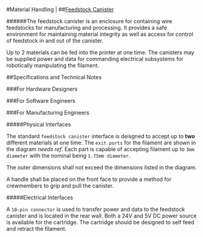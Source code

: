 #Material Handling |
##[Feedstock Canister](http://sbmspec.com/feedstock-canister)

######The feedstock canister is an enclosure for containing wire feedstocks for manufacturing and processing. It provides a safe environment for maintaining material integrity as well as access for control of feedstock in and out of the canister.

Up to 2 materials can be fed into the printer at one time. The canisters may be supplied power and data for commanding electrical subsystems for robotically manipulating the filament.

##Specifications and Technical Notes

###For Hardware Designers

###For Software Engineers

###For Manufacturing Engineers

#####Physical Interfaces

The standard  `feedstock canister` interface is deisgned to accept up to **two** different materials at one time. The `exit ports` for the filament are shown in the diagram *needs ref*. Each part is capable of accepting filament up to `3mm diameter` with the nominal being `1.75mm diameter`.

The outer dimensions shall not exceed the dimensions listed in the diagram.

A handle shall be placed on the front face to provide a method for crewmembers to grip and pull the canister.

#####Electrical Interfaces

A `10-pin connector` is used to transfer power and data to the feedstock canister and is located in the rear wall. Both a 24V and 5V DC power source is available for the cartridge. The cartridge should be designed to self feed and retract the filament.

